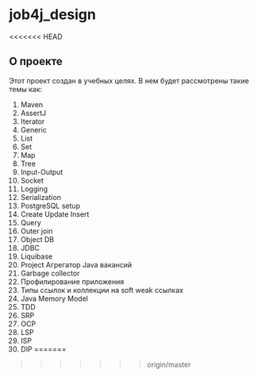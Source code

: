 # job4j_design
<<<<<<< HEAD

## О проекте

Этот проект создан в учебных целях. В нем будет рассмотрены такие темы как:

1. Maven
2. AssertJ
3. Iterator
4. Generic
5. List
6. Set
7. Map
8. Tree
9. Input-Output
10. Socket
11. Logging
12. Serialization
13. PostgreSQL setup
14. Create Update Insert
15. Query
16. Outer join
17. Object DB
18. JDBC
19. Liquibase
20. Project Агрегатор Java вакансий
21. Garbage collector
22. Профилирование приложения 
23. Типы ссылок и коллекции на soft weak ссылках 
24. Java Memory Model 
25. TDD
26. SRP
27. OCP
28. LSP
29. ISP
30. DIP
=======
>>>>>>> origin/master

